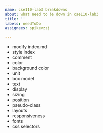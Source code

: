 ```yaml
---
name: cse110-lab3 breakdowns
about: what need to be down in cse110-lab3
title: ''
labels: needToDo
assignees: spikevzzj

---
```


- modify index.md
- style index
- comment
- color
- background color
- unit
- box model
- text
- display
- sizing
- position
- pseudo-class
- layouts
- responsiveness
- fonts
- css selectors
